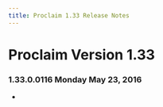 ```yaml
---
title: Proclaim 1.33 Release Notes
---
```


# Proclaim Version 1.33

### 1.33.0.0116 Monday May 23, 2016
* 
